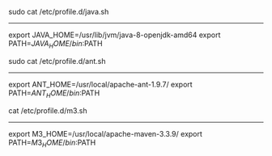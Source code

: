sudo cat /etc/profile.d/java.sh
***
export JAVA_HOME=/usr/lib/jvm/java-8-openjdk-amd64
export PATH=$JAVA_HOME/bin:$PATH

sudo cat /etc/profile.d/ant.sh
**********************************************
export ANT_HOME=/usr/local/apache-ant-1.9.7/
export PATH=$ANT_HOME/bin:$PATH

cat /etc/profile.d/m3.sh
**********************************************
export M3_HOME=/usr/local/apache-maven-3.3.9/
export PATH=$M3_HOME/bin:$PATH
